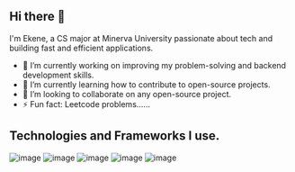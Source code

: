 ## Hi there 👋

I'm Ekene, a CS major at Minerva University passionate about tech and building fast and efficient applications.

- 🔭 I’m currently working on improving my problem-solving and backend development skills.
- 🌱 I’m currently learning how to contribute to open-source projects.
- 👯 I’m looking to collaborate on any open-source project.
- ⚡ Fun fact: Leetcode problems......

## Technologies and Frameworks I use.
![image](https://github.com/user-attachments/assets/a5786a94-ec12-4a15-8f91-ec3d79cb47a1)
![image](https://github.com/user-attachments/assets/3786c6ec-b1fc-4351-b3fe-64101b7e0401)
![image](https://github.com/user-attachments/assets/553edd6a-a75f-4a3d-9893-ed2885a61cf8)
![image](https://github.com/user-attachments/assets/d9b489a1-79b5-46cd-8e3d-e455a8492066)
![image](https://github.com/user-attachments/assets/cf7856e0-5e36-43a1-bf51-524fab115df3)






<!--
**Ekene-Azubuko/Ekene-Azubuko** is a ✨ _special_ ✨ repository because its `README.md` (this file) appears on your GitHub profile.

Here are some ideas to get you started:

- 🔭 I’m currently working on ...
- 🌱 I’m currently learning ...
- 👯 I’m looking to collaborate on ...
- 🤔 I’m looking for help with ...
- 💬 Ask me about ...
- 📫 How to reach me: ...
- 😄 Pronouns: ...
- ⚡ Fun fact: ...
-->
